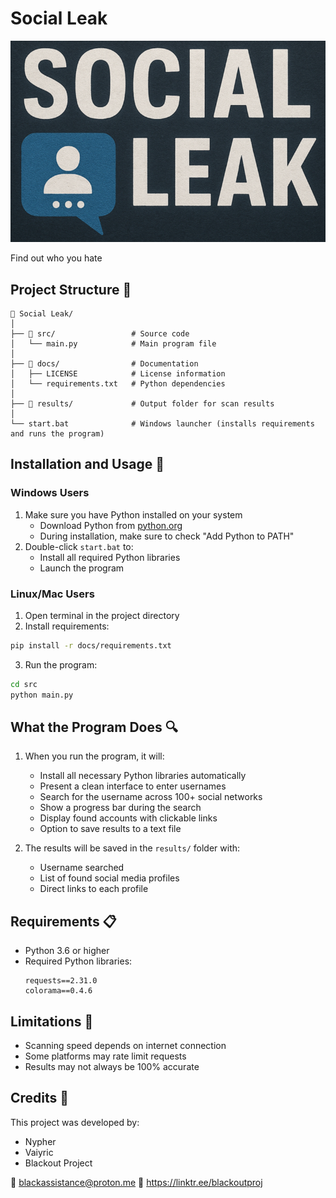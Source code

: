 # Social Leak

![Social Leak Logo](docs/SocialLeakLogo.png)

Find out who you hate 

## Project Structure 📁

```
📁 Social Leak/
│
├── 📁 src/                 # Source code
│   └── main.py            # Main program file
│
├── 📁 docs/                # Documentation
│   ├── LICENSE            # License information
│   └── requirements.txt   # Python dependencies
│
├── 📁 results/             # Output folder for scan results
│
└── start.bat              # Windows launcher (installs requirements and runs the program)
```

## Installation and Usage 🚀

### Windows Users
1. Make sure you have Python installed on your system
   - Download Python from [python.org](https://python.org)
   - During installation, make sure to check "Add Python to PATH"
2. Double-click `start.bat` to:
   - Install all required Python libraries
   - Launch the program

### Linux/Mac Users
1. Open terminal in the project directory
2. Install requirements:
```bash
pip install -r docs/requirements.txt
```
3. Run the program:
```bash
cd src
python main.py
```

## What the Program Does 🔍

1. When you run the program, it will:
   - Install all necessary Python libraries automatically
   - Present a clean interface to enter usernames
   - Search for the username across 100+ social networks
   - Show a progress bar during the search
   - Display found accounts with clickable links
   - Option to save results to a text file

2. The results will be saved in the `results/` folder with:
   - Username searched
   - List of found social media profiles
   - Direct links to each profile

## Requirements 📋

- Python 3.6 or higher
- Required Python libraries:
  ```
  requests==2.31.0
  colorama==0.4.6
  ```

## Limitations 📌

- Scanning speed depends on internet connection
- Some platforms may rate limit requests
- Results may not always be 100% accurate

## Credits 👥

This project was developed by:
- Nypher
- Vaiyric
- Blackout Project

📧 blackassistance@proton.me
🔗 https://linktr.ee/blackoutproj 

